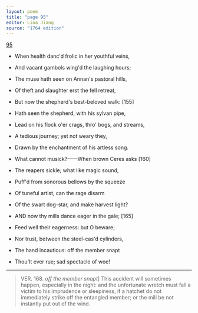 ```yaml
---
layout: poem
title: "page 95"
editor: Lina Jiang
source: "1764 edition"
---
```



[95]()

- When health danc'd frolic in her youthful veins,
- And vacant gambols wing'd the laughing hours;
- The muse hath seen on Annan's pastoral hills,
- Of theft and slaughter erst the fell retreat,
- But now the shepherd's best-beloved walk: [155]
- Hath seen the shepherd, with his sylvan pipe,
- Lead on his flock o'er crags, thro' bogs, and streams,
- A tedious journey; yet not weary they,
- Drawn by the enchantment of his artless song.
- What cannot musick?——When brown Ceres asks [160]
- The reapers sickle; what like magic sound,
- Puff'd from sonorous bellows by the squeeze
- Of tuneful artist, can the rage disarm
- Of the swart dog-star, and make harvest light?

- AND now thy mills dance eager in the gale; [165]
- Feed well their eagerness: but O beware;
- Nor trust, between the steel-cas'd cylinders,
- The hand incautious: off the member snapt
- Thou'lt ever rue; sad spectacle of woe!

---

> VER. 168. *off the member snapt*\] This accident will sometimes happen, especially in the night: and the unfortunate wretch must fall a victim to his imprudence or sleepiness, if a hatchet do not immediately strike off the entangled member; or the mill be not instantly put out of the wind.